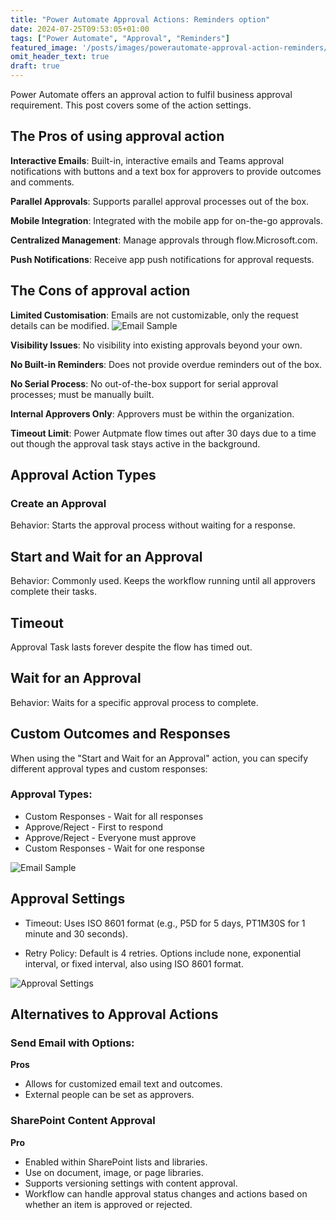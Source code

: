 ```yaml
---
title: "Power Automate Approval Actions: Reminders option"
date: 2024-07-25T09:53:05+01:00
tags: ["Power Automate", "Approval", "Reminders"]
featured_image: '/posts/images/powerautomate-approval-action-reminders/create_approval.png'
omit_header_text: true
draft: true
---
```


Power Automate offers an approval action to fulfil business approval requirement. This post covers some of the action settings.

## The Pros of using approval action
 
**Interactive Emails**: Built-in, interactive emails and Teams approval notifications with buttons and a text box for approvers to provide outcomes and comments.


**Parallel Approvals**: Supports parallel approval processes out of the box.

**Mobile Integration**: Integrated with the mobile app for on-the-go approvals.

**Centralized Management**: Manage approvals through flow.Microsoft.com.

**Push Notifications**: Receive app push notifications for approval requests.


## The Cons of approval action

**Limited Customisation**: Emails are not customizable, only the request details can be modified.
![Email Sample](../images/powerautomate-approval-action-reminders/approval_emailformat.png)

**Visibility Issues**: No visibility into existing approvals beyond your own.

**No Built-in Reminders**: Does not provide overdue reminders out of the box.

**No Serial Process**: No out-of-the-box support for serial approval processes; must be manually built.

**Internal Approvers Only**: Approvers must be within the organization.

**Timeout Limit**: Power Autpmate flow times out after 30 days due to a time out though the approval task stays active in the background.

## Approval Action Types

### Create an Approval

Behavior: Starts the approval process without waiting for a response.

## Start and Wait for an Approval

Behavior: Commonly used. Keeps the workflow running until all approvers complete their tasks.

## Timeout

Approval Task lasts forever despite the flow has timed out. 

## Wait for an Approval

Behavior: Waits for a specific approval process to complete.

## Custom Outcomes and Responses

When using the "Start and Wait for an Approval" action, you can specify different approval types and custom responses:

### Approval Types:

* Custom Responses - Wait for all responses
* Approve/Reject - First to respond
* Approve/Reject - Everyone must approve
* Custom Responses - Wait for one response

![Email Sample](../images/powerautomate-approval-action-reminders/approval_types.png)

## Approval Settings

* Timeout: Uses ISO 8601 format (e.g., P5D for 5 days, PT1M30S for 1 minute and 30 seconds).

* Retry Policy: Default is 4 retries. Options include none, exponential interval, or fixed interval, also using ISO 8601 format.

![Approval Settings](../images/powerautomate-approval-action-reminders/approval_settings.png)

## Alternatives to Approval Actions

### Send Email with Options:

**Pros** 
* Allows for customized email text and outcomes.
* External people can be set as approvers.

### SharePoint Content Approval

**Pro**
* Enabled within SharePoint lists and libraries.
* Use on document, image, or page libraries.
* Supports versioning settings with content approval.
* Workflow can handle approval status changes and actions based on whether an item is approved or rejected.
